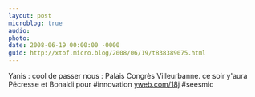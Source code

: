 ```yaml
---
layout: post
microblog: true
audio: 
photo: 
date: 2008-06-19 00:00:00 -0000
guid: http://xtof.micro.blog/2008/06/19/t838389075.html
---
```

Yanis : cool de passer nous : Palais Congrès Villeurbanne. ce soir y'aura Pécresse et Bonaldi pour #innovation [yweb.com/18j](http://yweb.com/18j) #seesmic
